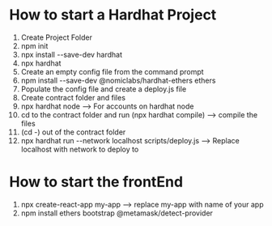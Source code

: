 # How to start a Hardhat Project
1. Create Project Folder
2. npm init
3. npx install --save-dev hardhat
4. npx hardhat
5. Create an empty config file from the command prompt
6. npm install --save-dev @nomiclabs/hardhat-ethers ethers
7. Populate the config file and create a deploy.js file
8. Create contract folder and files
9. npx hardhat node --> For accounts on hardhat node
10. cd to the contract folder and run (npx hardhat compile) --> compile the files
11. (cd -) out of the contract folder 
12. npx hardhat run --network localhost scripts/deploy.js --> Replace localhost with network to deploy to

# How to start the frontEnd
1. npx create-react-app my-app --> replace my-app with name of your app
2. npm install ethers bootstrap @metamask/detect-provider

